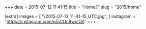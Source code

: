 +++
date = 2015-07-12 11:41:15
title = "Home?"
slug = "2015/home"

[extra]
images = [
    "/2015-07-12_11-41-15_UTC.jpg",
]
instagram = "https://instagram.com/p/5COc9woIOA"
+++

